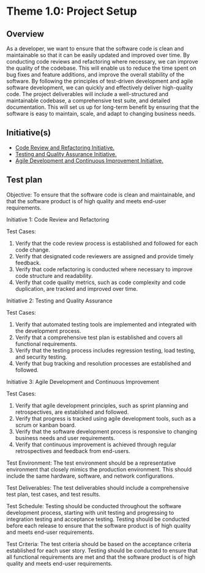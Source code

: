 # Theme 1.0: Project Setup
## Overview
As a developer, we want to ensure that the software code is clean and maintainable so that it can be easily updated and improved over time. By conducting code reviews and refactoring where necessary, we can improve the quality of the codebase. This will enable us to reduce the time spent on bug fixes and feature additions, and improve the overall stability of the software. By following the principles of test-driven development and agile software development, we can quickly and effectively deliver high-quality code. The project deliverables will include a well-structured and maintainable codebase, a comprehensive test suite, and detailed documentation. This will set us up for long-term benefit by ensuring that the software is easy to maintain, scale, and adapt to changing business needs.
## Initiative(s)

* [Code Review and Refactoring Initiative.](initiatives/documentation_initiative.md)
* [Testing and Quality Assurance Initiative.](initiatives/initiative_devops.md)
* [Agile Development and Continuous Improvement Initiative.](initiatives/initiative_webpage_template.md)

## Test plan
Objective: To ensure that the software code is clean and maintainable, and that the software product is of high quality and meets end-user requirements.

Initiative 1: Code Review and Refactoring

Test Cases:

1. Verify that the code review process is established and followed for each code change.
2. Verify that designated code reviewers are assigned and provide timely feedback.
3. Verify that code refactoring is conducted where necessary to improve code structure and readability.
4. Verify that code quality metrics, such as code complexity and code duplication, are tracked and improved over time.

Initiative 2: Testing and Quality Assurance

Test Cases:

1. Verify that automated testing tools are implemented and integrated with the development process.
2. Verify that a comprehensive test plan is established and covers all functional requirements.
3. Verify that the testing process includes regression testing, load testing, and security testing.
4. Verify that bug tracking and resolution processes are established and followed.

Initiative 3: Agile Development and Continuous Improvement

Test Cases:

1. Verify that agile development principles, such as sprint planning and retrospectives, are established and followed.
2. Verify that progress is tracked using agile development tools, such as a scrum or kanban board.
3. Verify that the software development process is responsive to changing business needs and user requirements.
4. Verify that continuous improvement is achieved through regular retrospectives and feedback from end-users.

Test Environment:
The test environment should be a representative environment that closely mimics the production environment. This should include the same hardware, software, and network configurations.

Test Deliverables:
The test deliverables should include a comprehensive test plan, test cases, and test results.

Test Schedule:
Testing should be conducted throughout the software development process, starting with unit testing and progressing to integration testing and acceptance testing. Testing should be conducted before each release to ensure that the software product is of high quality and meets end-user requirements.

Test Criteria:
The test criteria should be based on the acceptance criteria established for each user story. Testing should be conducted to ensure that all functional requirements are met and that the software product is of high quality and meets end-user requirements.
